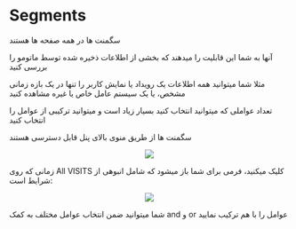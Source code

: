 # Segments

سگمنت ها در همه صفحه ها هستند

آنها به شما این قابلیت را میدهند که بخشی از اطلاعات ذخیره شده توسط ماتومو را بررسی کنید

مثلا شما میتوانید همه اطلاعات یک رویداد یا نمایش کاربر را تنها در یک بازه زمانی مشخص، یا یک سیستم عامل خاص یا غیره مشاهده کنید

تعداد عواملی که میتوانید انتخاب کنید بسیار زیاد است و میتوانید ترکیبی از عوامل را انتخاب کنید


سگمنت ها از طریق منوی بالای پنل قابل دسترسی هستند

<p align="center">
  <img src="/assets/images/matomo/matomo-top-meno.png" />
</p>

زمانی که روی All VISITS کلیک میکنید، فرمی برای شما باز میشود که شامل انبوهی از شرایط است:

<p align="center">
  <img src="/assets/images/matomo/matomo-segments.png" />
</p>

شما میتوانید ضمن انتخاب عوامل مختلف به کمک and و or عوامل را با هم ترکیب نمایید